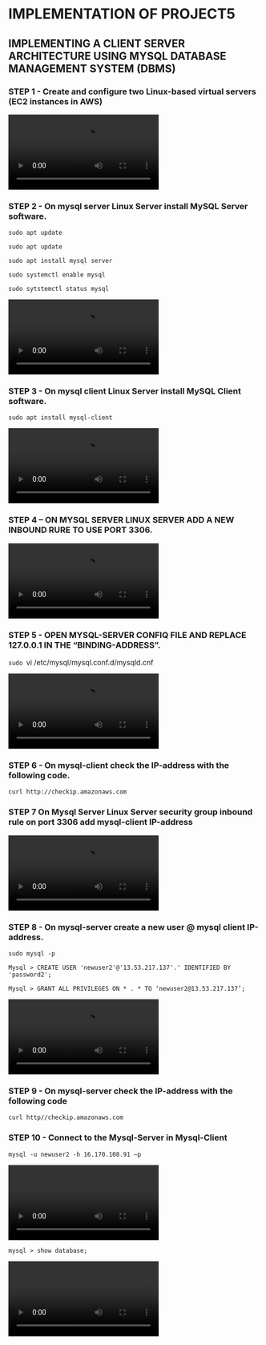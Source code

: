 # IMPLEMENTATION OF PROJECT5

## IMPLEMENTING A CLIENT SERVER ARCHITECTURE USING MYSQL DATABASE MANAGEMENT SYSTEM (DBMS)

### STEP 1  - Create and configure two Linux-based virtual servers (EC2 instances in AWS)

![AWS EC2 Status](./images/EC2_INSTANCES_MYSQL-SERVER_AND_MYSQL-CLIENT.MPG)

### STEP 2 - On mysql server Linux Server install MySQL Server software.

`sudo apt update`

`sudo apt update`

`sudo apt install mysql server`

`sudo systemctl enable mysql`

`sudo sytstemctl status mysql`

![MYSQL-SERVER INSTALLED](./images/INSTALLING_MYSQL_SERVER.MPG)

### STEP 3 - On mysql client Linux Server install MySQL Client software.

`sudo apt install mysql-client`

![MYSQL-CLIENT INSTALLED](./images/INSTATLLING_MYSQL_CLIENT.MPG)

### STEP 4 – ON MYSQL SERVER LINUX SERVER ADD A NEW INBOUND RURE TO USE PORT 3306.

![PORT 3306](./images/ADDING_PORT_3306.MPG)

### STEP 5 - OPEN MYSQL-SERVER CONFIQ FILE AND REPLACE 127.0.0.1 IN THE “BINDING-ADDRESS”.

`sudo `vi /etc/mysql/mysql.conf.d/mysqld.cnf
          
![ BINDING ADDRESS STATUS](./images/BINDING_ADDRESS_0.0.0.0.MPG)

### STEP 6 - On mysql-client check the IP-address with the following code.

`curl http://checkip.amazonaws.com`

### STEP 7 On Mysql Server Linux Server security group inbound rule on port 3306 add mysql-client IP-address

![PORT 3306](./images/ADDING_PORT_3306_AND_MYSQL_CLIENT_IP.MPG)
      
### STEP 8 - On mysql-server create a new user @ mysql client IP-address.

`sudo mysql -p`
         
`Mysql > CREATE USER 'newuser2'@'13.53.217.137'.' IDENTIFIED BY 'password2';`
        
`Mysql > GRANT ALL PRIVILEGES ON * . * TO ‘newuser2@13.53.217.137’;`
    
![mysql server user](./images/newuser2_created_mysql_server.MPG)

### STEP 9 - On mysql-server check the IP-address with the following code

`curl http//checkip.amazonaws.com`

### STEP 10 - Connect to the Mysql-Server in Mysql-Client 

`mysql -u newuser2 -h 16.170.108.91 –p`

![mysql-client and mysql-server connection](./images/mysql_client_connecting_mysql_server.MPG)

`mysql > show database;`
        
![mysql Database](./images/MYSQL_SERVER_DATABASE.MPG)

